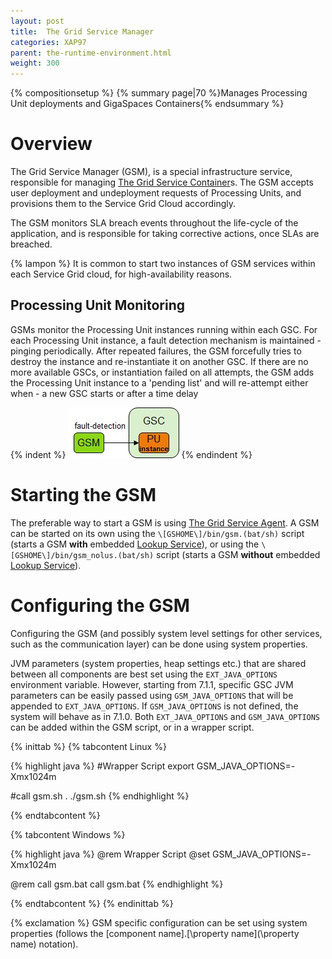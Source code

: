 ```yaml
---
layout: post
title:  The Grid Service Manager
categories: XAP97
parent: the-runtime-environment.html
weight: 300
---
```


{% compositionsetup %}
{% summary page|70 %}Manages Processing Unit deployments and GigaSpaces Containers{% endsummary %}

# Overview

The Grid Service Manager (GSM), is a special infrastructure service, responsible for managing [The Grid Service Container](./the-grid-service-container.html)s. The GSM accepts user deployment and undeployment requests of Processing Units, and provisions them to the Service Grid Cloud accordingly.

The GSM monitors SLA breach events throughout the life-cycle of the application, and is responsible for taking corrective actions, once SLAs are breached.

{% lampon %} It is common to start two instances of GSM services within each Service Grid cloud, for high-availability reasons.

## Processing Unit Monitoring

GSMs monitor the Processing Unit instances running within each GSC. For each Processing Unit instance, a fault detection mechanism is maintained - pinging periodically.
After repeated failures, the GSM forcefully tries to destroy the instance and re-instantiate it on another GSC. If there are no more available GSCs, or instantiation failed on all attempts, the GSM adds the Processing Unit instance to a 'pending list' and will re-attempt either when - a new GSC starts or after a time delay

{% indent %}
![gsm1.jpg](/attachment_files/gsm1.jpg)
{% endindent %}

# Starting the GSM

The preferable way to start a GSM is using [The Grid Service Agent](./the-grid-service-agent.html). A GSM can be started on its own using the `\[GSHOME\]/bin/gsm.(bat/sh)` script (starts a GSM **with** embedded [Lookup Service](./the-lookup-service.html)), or using the `\[GSHOME\]/bin/gsm_nolus.(bat/sh)` script (starts a GSM **without** embedded [Lookup Service](./the-lookup-service.html)).

# Configuring the GSM

Configuring the GSM (and possibly system level settings for other services, such as the communication layer) can be done using system properties.

JVM parameters (system properties, heap settings etc.) that are shared between all components are best set using the `EXT_JAVA_OPTIONS` environment variable. However, starting from 7.1.1, specific GSC JVM parameters can be easily passed using `GSM_JAVA_OPTIONS` that will be appended to `EXT_JAVA_OPTIONS`. If `GSM_JAVA_OPTIONS` is not defined, the system will behave as in 7.1.0. Both `EXT_JAVA_OPTIONS` and `GSM_JAVA_OPTIONS` can be added within the GSM script, or in a wrapper script.

{% inittab %}
{% tabcontent Linux %}

{% highlight java %}
#Wrapper Script
export GSM_JAVA_OPTIONS=-Xmx1024m

#call gsm.sh
. ./gsm.sh
{% endhighlight %}

{% endtabcontent %}

{% tabcontent Windows %}

{% highlight java %}
@rem Wrapper Script
@set GSM_JAVA_OPTIONS=-Xmx1024m

@rem call gsm.bat
call gsm.bat
{% endhighlight %}

{% endtabcontent %}
{% endinittab %}

{% exclamation %} GSM specific configuration can be set using system properties (follows the \[component name\].[\property name\](\property name\) notation).
